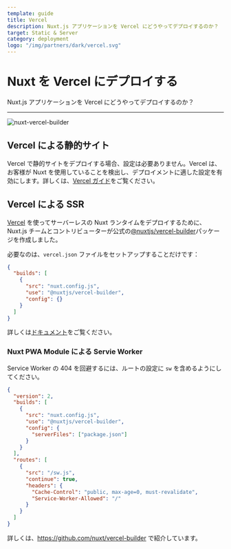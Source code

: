 ```yaml
---
template: guide
title: Vercel
description: Nuxt.js アプリケーションを Vercel にどうやってデプロイするのか？
target: Static & Server
category: deployment
logo: "/img/partners/dark/vercel.svg"
---
```


# Nuxt を Vercel にデプロイする

Nuxt.js アプリケーションを Vercel にどうやってデプロイするのか？

---

![nuxt-vercel-builder](https://user-images.githubusercontent.com/904724/61308402-7a752d00-a7f0-11e9-9502-23731ccd00fd.png)


## Vercel による静的サイト

Vercel で静的サイトをデプロイする場合、設定は必要ありません。Vercel は、お客様が Nuxt を使用していることを検出し、デプロイメントに適した設定を有効にします。詳しくは、[Vercel ガイド](https://vercel.com/guides/deploying-nuxtjs-with-vercel)をご覧ください。

## Vercel による SSR

[Vercel](https://vercel.com) を使ってサーバーレスの Nuxt ランタイムをデプロイするために、Nuxt.js チームとコントリビューターが公式の[@nuxtjs/vercel-builder](https://github.com/nuxt/vercel-builder)パッケージを作成しました。

必要なのは、`vercel.json` ファイルをセットアップすることだけです：

```json
{
  "builds": [
    {
      "src": "nuxt.config.js",
      "use": "@nuxtjs/vercel-builder",
      "config": {}
    }
  ]
}
```

詳しくは[ドキュメント](https://github.com/nuxt/vercel-builder)をご覧ください。

### Nuxt PWA Module による Servie Worker

Service Worker の 404 を回避するには、ルートの設定に `sw` を含めるようにしてください。

```json
{
  "version": 2,
  "builds": [
    {
      "src": "nuxt.config.js",
      "use": "@nuxtjs/vercel-builder",
      "config": {
        "serverFiles": ["package.json"]
      }
    }
  ],
  "routes": [
    {
      "src": "/sw.js",
      "continue": true,
      "headers": {
        "Cache-Control": "public, max-age=0, must-revalidate",
        "Service-Worker-Allowed": "/"
      }
    }
  ]
}
```

詳しくは、https://github.com/nuxt/vercel-builder で紹介しています。
